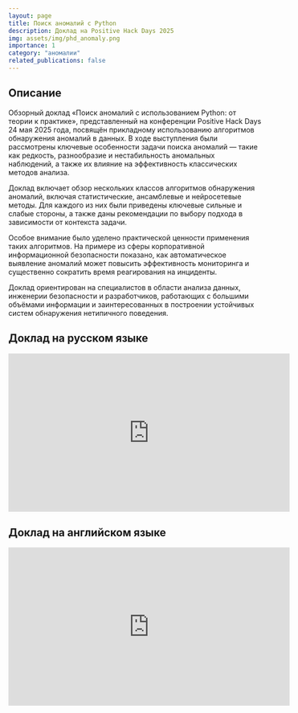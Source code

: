 ```yaml
---
layout: page
title: Поиск аномалий c Python
description: Доклад на Positive Hack Days 2025
img: assets/img/phd_anomaly.png
importance: 1
category: "аномалии"
related_publications: false
---
```


## Описание

Обзорный доклад «Поиск аномалий с использованием Python: от теории к практике», представленный на конференции Positive Hack Days 24 мая 2025 года, посвящён прикладному использованию алгоритмов обнаружения аномалий в данных. В ходе выступления были рассмотрены ключевые особенности задачи поиска аномалий — такие как редкость, разнообразие и нестабильность аномальных наблюдений, а также их влияние на эффективность классических методов анализа.

Доклад включает обзор нескольких классов алгоритмов обнаружения аномалий, включая статистические, ансамблевые и нейросетевые методы. Для каждого из них были приведены ключевые сильные и слабые стороны, а также даны рекомендации по выбору подхода в зависимости от контекста задачи.

Особое внимание было уделено практической ценности применения таких алгоритмов. На примере из сферы корпоративной информационной безопасности показано, как автоматическое выявление аномалий может повысить эффективность мониторинга и существенно сократить время реагирования на инциденты.

Доклад ориентирован на специалистов в области анализа данных, инженерии безопасности и разработчиков, работающих с большими объёмами информации и заинтересованных в построении устойчивых систем обнаружения нетипичного поведения.

## Доклад на русском языке

<iframe width="560" height="315" src="https://www.youtube.com/embed/yt55PeVFNyk?si=-A6SisevVe6cncbV" title="YouTube video player" frameborder="0" allow="accelerometer; autoplay; clipboard-write; encrypted-media; gyroscope; picture-in-picture; web-share" referrerpolicy="strict-origin-when-cross-origin" allowfullscreen></iframe>

## Доклад на английском языке

<iframe width="560" height="315" src="https://www.youtube.com/embed/Zg36gHVdr0E?si=5BupynJi3avwTvoK" title="YouTube video player" frameborder="0" allow="accelerometer; autoplay; clipboard-write; encrypted-media; gyroscope; picture-in-picture; web-share" referrerpolicy="strict-origin-when-cross-origin" allowfullscreen></iframe>
